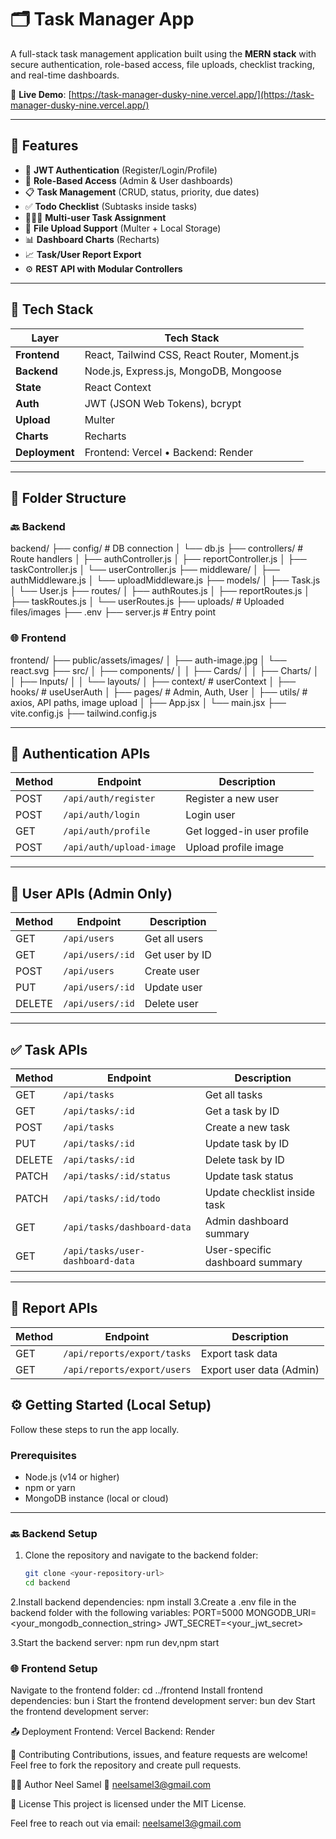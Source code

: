 # 🗂️ Task Manager App

A full-stack task management application built using the **MERN stack** with secure authentication, role-based access, file uploads, checklist tracking, and real-time dashboards.

🔗 **Live Demo**: [https://task-manager-dusky-nine.vercel.app/](https://task-manager-dusky-nine.vercel.app/)

---

## 🚀 Features

- 🔐 **JWT Authentication** (Register/Login/Profile)
- 👥 **Role-Based Access** (Admin & User dashboards)
- 📋 **Task Management** (CRUD, status, priority, due dates)
- ✅ **Todo Checklist** (Subtasks inside tasks)
- 🧑‍🤝‍🧑 **Multi-user Task Assignment**
- 📁 **File Upload Support** (Multer + Local Storage)
- 📊 **Dashboard Charts** (Recharts)
- 📈 **Task/User Report Export**
- ⚙️ **REST API with Modular Controllers**

---

## 🧱 Tech Stack

| Layer         | Tech Stack                                       |
| ------------- | ------------------------------------------------ |
| **Frontend**  | React, Tailwind CSS, React Router, Moment.js     |
| **Backend**   | Node.js, Express.js, MongoDB, Mongoose           |
| **State**     | React Context                                     |
| **Auth**      | JWT (JSON Web Tokens), bcrypt                    |
| **Upload**    | Multer                                            |
| **Charts**    | Recharts                                         |
| **Deployment**| Frontend: Vercel • Backend: Render               |

---

## 📁 Folder Structure

### 🔙 Backend

backend/
├── config/ # DB connection
│ └── db.js
├── controllers/ # Route handlers
│ ├── authController.js
│ ├── reportController.js
│ ├── taskController.js
│ └── userController.js
├── middleware/
│ ├── authMiddleware.js
│ └── uploadMiddleware.js
├── models/
│ ├── Task.js
│ └── User.js
├── routes/
│ ├── authRoutes.js
│ ├── reportRoutes.js
│ ├── taskRoutes.js
│ └── userRoutes.js
├── uploads/ # Uploaded files/images
├── .env
├── server.js # Entry point


### 🌐 Frontend

frontend/
├── public/assets/images/
│ ├── auth-image.jpg
│ └── react.svg
├── src/
│ ├── components/
│ │ ├── Cards/
│ │ ├── Charts/
│ │ ├── Inputs/
│ │ └── layouts/
│ ├── context/ # userContext
│ ├── hooks/ # useUserAuth
│ ├── pages/ # Admin, Auth, User
│ ├── utils/ # axios, API paths, image upload
│ ├── App.jsx
│ └── main.jsx
├── vite.config.js
├── tailwind.config.js



---

## 🔐 Authentication APIs

| Method | Endpoint              | Description                    |
|--------|-----------------------|--------------------------------|
| POST   | `/api/auth/register`  | Register a new user            |
| POST   | `/api/auth/login`     | Login user                     |
| GET    | `/api/auth/profile`   | Get logged-in user profile     |
| POST   | `/api/auth/upload-image` | Upload profile image        |

---

## 👥 User APIs (Admin Only)

| Method | Endpoint                   | Description                   |
|--------|----------------------------|-------------------------------|
| GET    | `/api/users`               | Get all users                 |
| GET    | `/api/users/:id`           | Get user by ID                |
| POST   | `/api/users`               | Create user                   |
| PUT    | `/api/users/:id`           | Update user                   |
| DELETE | `/api/users/:id`           | Delete user                   |

---

## ✅ Task APIs

| Method | Endpoint                             | Description                          |
|--------|--------------------------------------|--------------------------------------|
| GET    | `/api/tasks`                         | Get all tasks                        |
| GET    | `/api/tasks/:id`                     | Get a task by ID                     |
| POST   | `/api/tasks`                         | Create a new task                    |
| PUT    | `/api/tasks/:id`                     | Update task by ID                    |
| DELETE | `/api/tasks/:id`                     | Delete task by ID                    |
| PATCH  | `/api/tasks/:id/status`              | Update task status                   |
| PATCH  | `/api/tasks/:id/todo`                | Update checklist inside task         |
| GET    | `/api/tasks/dashboard-data`          | Admin dashboard summary              |
| GET    | `/api/tasks/user-dashboard-data`     | User-specific dashboard summary      |

---

## 📄 Report APIs

| Method | Endpoint                        | Description             |
|--------|---------------------------------|-------------------------|
| GET    | `/api/reports/export/tasks`     | Export task data        |
| GET    | `/api/reports/export/users`     | Export user data (Admin)|


## ⚙️ Getting Started (Local Setup)

Follow these steps to run the app locally.

### Prerequisites

- Node.js (v14 or higher)
- npm or yarn
- MongoDB instance (local or cloud)

---

### 🔙 Backend Setup

1. Clone the repository and navigate to the backend folder:

   ```bash
   git clone <your-repository-url>
   cd backend
2.Install backend dependencies:
npm install
3.Create a .env file in the backend folder with the following variables:
PORT=5000
MONGODB_URI=<your_mongodb_connection_string>
JWT_SECRET=<your_jwt_secret>

3.Start the backend server:
npm run dev,npm start


### 🌐 Frontend Setup
Navigate to the frontend folder:
cd ../frontend
Install frontend dependencies:
bun i 
Start the frontend development server:
bun dev
Start the frontend development server:

📤 Deployment
Frontend: Vercel
Backend: Render

🤝 Contributing
Contributions, issues, and feature requests are welcome!  
Feel free to fork the repository and create pull requests.

🧑‍💻 Author
Neel Samel
📧 neelsamel3@gmail.com

📜 License
This project is licensed under the MIT License.

Feel free to reach out via email: neelsamel3@gmail.com

